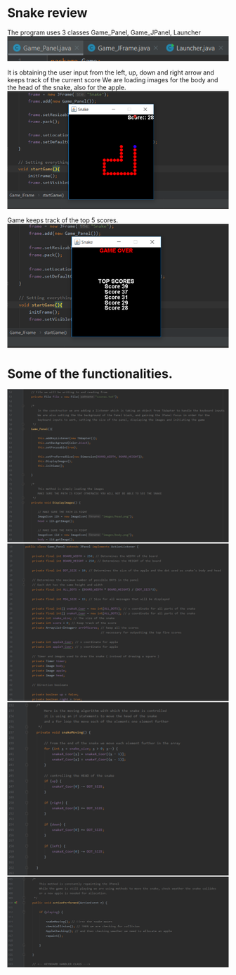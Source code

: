 # Snake review
The program uses 3 classes Game_Panel, Game_JPanel, Launcher
![](images/SnakeClasses.PNG)

It is obtaining the user input from the left, up, down and right arrow and keeps track of the current score
We are loading images for the body and the head of the snake, also for the apple.
![](images/SnakePlaying.PNG)

Game keeps track of the top 5 scores.
![](images/SnakeOver.PNG)

# Some of the functionalities.
![](images/Constructor.PNG)
![](images/MemberVariables.PNG)
![](images/snakeMoving.PNG)
![](images/actionPerformed.PNG)
